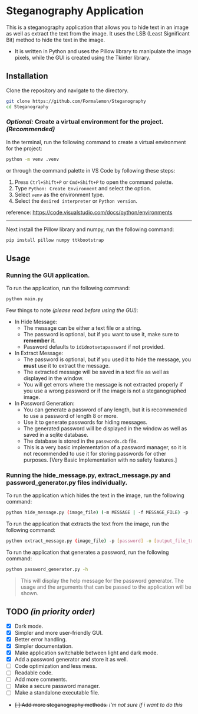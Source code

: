 # Steganography Application
This is a steganography application that allows you to hide text in an image as well as extract the text from the image. It uses the LSB (Least Significant Bit) method to hide the text in the image.
- It is written in Python and uses the Pillow library to manipulate the image pixels, while the GUI is created using the Tkinter library.

## Installation
Clone the repository and navigate to the directory.
```bash
git clone https://github.com/Formalemon/Steganography
cd Steganography
```
### _Optional:_ Create a virtual environment for the project. ***(Recommended)***

In the terminal, run the following command to create a virtual environment for the project:
```bash
python -m venv .venv
```
or through the command palette in VS Code by following these steps:
1. Press `Ctrl+Shift+P` or `Cmd+Shift+P` to open the command palette.
2. Type `Python: Create Environment` and select the option.
3. Select `venv` as the environment type.
4. Select the `desired interpreter` or `Python version`.

reference: https://code.visualstudio.com/docs/python/environments

- - - - 

Next install the Pillow library and numpy, run the following command:
```bash
pip install pillow numpy ttkbootstrap
```


## Usage
### Running the GUI application.
To run the application, run the following command:
```bash
python main.py
```
Few things to note *(please read before using the GUI)*:
- In Hide Message:
    - The message can be either a text file or a string.
    - The password is optional, but if you want to use it, make sure to **remember** it.
    - Password defaults to `ididnotsetapassword` if not provided.
- In Extract Message:
    - The password is optional, but if you used it to hide the message, you **must** use it to extract the message.
    - The extracted message will be saved in a text file as well as displayed in the window.
    - You will get errors where the message is not extracted properly if you use a wrong password or if the image is not a steganographed image.
- In Password Generation:
    - You can generate a password of any length, but it is recommended to use a password of length 8 or more.
    - Use it to generate passwords for hiding messages.
    - The generated password will be displayed in the window as well as saved in a sqlite database.
    - The database is stored in the `passwords.db` file.
    - This is a very basic implementation of a password manager, so it is not recommended to use it for storing passwords for other purposes. [Very Basic Implementation with no safety features.]

    

### Running the hide_message.py, extract_message.py and password_generator.py files individually.
To run the application which hides the text in the image, run the following command:
```bash
python hide_message.py (image_file) (-m MESSAGE | -f MESSAGE_FILE) -p [password] -o [output_file]
```

To run the application that extracts the text from the image, run the following command:
```bash
python extract_message.py (image_file) -p [password] -o [output_file_txt]
```

To run the application that generates a password, run the following command:
```bash
python password_generator.py -h
```
> This will display the help message for the password generator. The usage and the arguments that can be passed to the application will be shown.

## TODO _(in priority order)_
- [x] Dark mode.
- [x] Simpler and more user-friendly GUI.
- [x] Better error handling.
- [x] Simpler documentation.
- [x] Make application switchable between light and dark mode.
- [x] Add a password generator and store it as well.
- [ ] Code optimization and less mess.
- [ ] Readable code.
- [ ] Add more comments.
- [ ] Make a secure password manager.
- [ ] Make a standalone executable file.
- ~~[ ] Add more steganography methods.~~ _i'm not sure if i want to do this_
